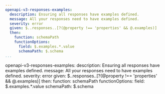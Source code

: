```yaml
---
openapi-v3-responses-examples:
  description: Ensuring all responses have examples defined.
  message: All your responses need to have examples defined.
  severity: error
  given: $..responses..[?(@property !== 'properties' && @.examples)]
  then:
    function: schemaPath
    functionOptions:
      field: $.examples.*.value
      schemaPath: $.schema
...
```

openapi-v3-responses-examples:
  description: Ensuring all responses have examples defined.
  message: All your responses need to have examples defined.
  severity: error
  given: $..responses..[?(@property !== 'properties' && @.examples)]
  then:
    function: schemaPath
    functionOptions:
      field: $.examples.*.value
      schemaPath: $.schema
